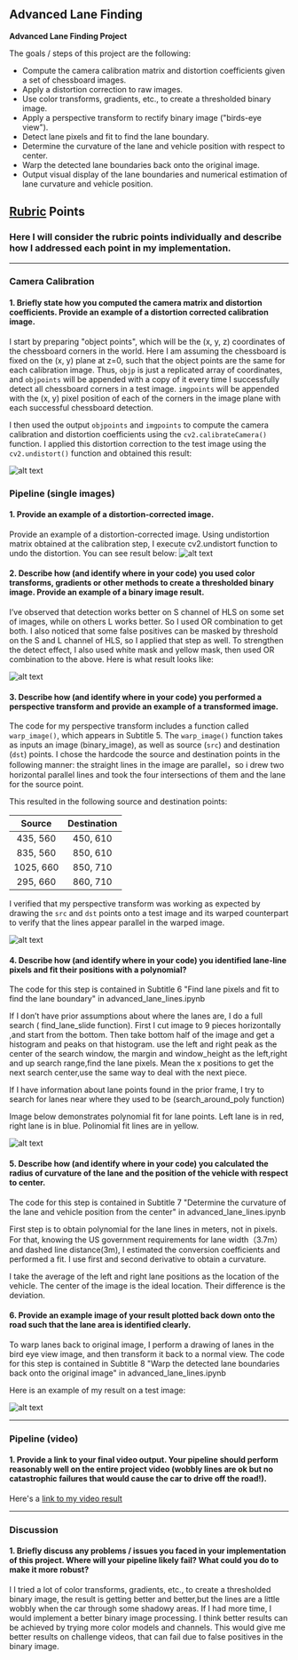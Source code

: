 ## Advanced Lane Finding

**Advanced Lane Finding Project**

The goals / steps of this project are the following:

* Compute the camera calibration matrix and distortion coefficients given a set of chessboard images.
* Apply a distortion correction to raw images.
* Use color transforms, gradients, etc., to create a thresholded binary image.
* Apply a perspective transform to rectify binary image ("birds-eye view").
* Detect lane pixels and fit to find the lane boundary.
* Determine the curvature of the lane and vehicle position with respect to center.
* Warp the detected lane boundaries back onto the original image.
* Output visual display of the lane boundaries and numerical estimation of lane curvature and vehicle position.

[//]: # (Image References)

[image1]: ./output_images/undistorted_image.png "Undistorted"
[image2]: ./output_images/original_undistorted_image.png "Road Transformed"
[image3]: ./output_images/combined_binary.png "Binary Example"
[image4]: ./output_images/warp_image.png "Warp Example"
[image5]: ./output_images/fit_polynomial.png "Fit Visual"
[image6]: ./output_images/inverse_wrap_lane.png "Output"
[video1]: ./output_images/project_video.mp4 "Video"

## [Rubric](https://review.udacity.com/#!/rubrics/571/view) Points

### Here I will consider the rubric points individually and describe how I addressed each point in my implementation.  

---

### Camera Calibration

#### 1. Briefly state how you computed the camera matrix and distortion coefficients. Provide an example of a distortion corrected calibration image.  

I start by preparing "object points", which will be the (x, y, z) coordinates of the chessboard corners in the world. Here I am assuming the chessboard is fixed on the (x, y) plane at z=0, such that the object points are the same for each calibration image.  Thus, `objp` is just a replicated array of coordinates, and `objpoints` will be appended with a copy of it every time I successfully detect all chessboard corners in a test image.  `imgpoints` will be appended with the (x, y) pixel position of each of the corners in the image plane with each successful chessboard detection.  

I then used the output `objpoints` and `imgpoints` to compute the camera calibration and distortion coefficients using the `cv2.calibrateCamera()` function.  I applied this distortion correction to the test image using the `cv2.undistort()` function and obtained this result: 

![alt text][image1]

### Pipeline (single images)

#### 1. Provide an example of a distortion-corrected image.

Provide an example of a distortion-corrected image. Using undistortion matrix obtained at the calibration step, I execute cv2.undistort function to undo the distortion. You can see result below:
![alt text][image2]

#### 2. Describe how (and identify where in your code) you used color transforms, gradients or other methods to create a thresholded binary image.  Provide an example of a binary image result.

I’ve observed that detection works better on S channel of HLS on some set of images, while on others L works better. So I used OR combination to get both. I also noticed that some false positives can be masked by threshold on the S and L channel of HLS, so I applied that step as well.
To strengthen the detect effect, I also used white mask and yellow mask, then used OR combination to the above.
Here is what result looks like:

![alt text][image3]

#### 3. Describe how (and identify where in your code) you performed a perspective transform and provide an example of a transformed image.

The code for my perspective transform includes a function called `warp_image()`, which appears in Subtitle 5.  The `warp_image()` function takes as inputs an image (binary_image), as well as source (`src`) and destination (`dst`) points.  I chose the hardcode the source and destination points in the following manner: the straight lines in the image are parallel，so i drew two horizontal parallel lines and took the four intersections of them and the lane for the source point. 

This resulted in the following source and destination points:

| Source        | Destination   |
|:-------------:|:-------------:| 
| 435, 560      | 450, 610      | 
| 835, 560      | 850, 610      |
| 1025, 660     | 850, 710      |
| 295, 660      | 860, 710      |

I verified that my perspective transform was working as expected by drawing the `src` and `dst` points onto a test image and its warped counterpart to verify that the lines appear parallel in the warped image.

![alt text][image4]

#### 4. Describe how (and identify where in your code) you identified lane-line pixels and fit their positions with a polynomial?

The code for this step is contained in Subtitle 6 "Find lane pixels and fit to find the lane boundary" in advanced_lane_lines.ipynb

If I don’t have prior assumptions about where the lanes are, I do a full search ( find_lane_slide function). First I cut image to 9 pieces horizontally ,and start from the bottom. Then take bottom half of the image and get a histogram and peaks on that histogram. use the left and right peak as the center of the search window, the margin and window_height as the left,right and up search range,find the lane pixels. Mean the x positions to get the next search center,use the same way to deal with the next piece.

If I have information about lane points found in the prior frame, I try to search for lanes near where they used to be (search_around_poly function)

Image below demonstrates polynomial fit for lane points. Left lane is in red, right lane is in blue. Polinomial fit lines are in yellow.

![alt text][image5]

#### 5. Describe how (and identify where in your code) you calculated the radius of curvature of the lane and the position of the vehicle with respect to center.

The code for this step is contained in Subtitle 7 "Determine the curvature of the lane and vehicle position from the center" in advanced_lane_lines.ipynb

First step is to obtain polynomial for the lane lines in meters, not in pixels. For that, knowing the US government requirements for lane width（3.7m） and dashed line distance(3m), I estimated the conversion coefficients and performed a fit.  I use first and second derivative to obtain a curvature.

I take the average of the left and right lane positions as the location of the vehicle. The center of the image is the ideal location. Their difference is the deviation.

#### 6. Provide an example image of your result plotted back down onto the road such that the lane area is identified clearly.

To warp lanes back to original image, I perform a drawing of lanes in the bird eye view image, and then transform it back to a normal view.
The code for this step is contained in Subtitle 8 "Warp the detected lane boundaries back onto the original image" in advanced_lane_lines.ipynb

Here is an example of my result on a test image:

![alt text][image6]

---

### Pipeline (video)

#### 1. Provide a link to your final video output.  Your pipeline should perform reasonably well on the entire project video (wobbly lines are ok but no catastrophic failures that would cause the car to drive off the road!).

Here's a [link to my video result](./project_video.mp4)

---

### Discussion

#### 1. Briefly discuss any problems / issues you faced in your implementation of this project.  Where will your pipeline likely fail?  What could you do to make it more robust?

I I tried a lot of color transforms, gradients, etc., to create a thresholded binary image, the result is getting better and better,but the lines are a little wobbly when the car  through some shadowy areas.
If I had more time, I would implement a better binary image processing. I think better results can be achieved by trying more color models and channels. This would give me better results on challenge videos, that can fail due to false positives in the binary image.
